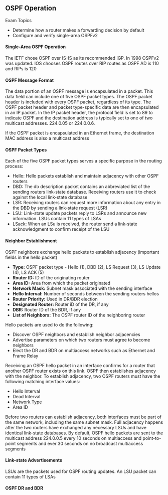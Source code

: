 ## OSPF Operation

Exam Topics
- Determine how a router makes a forwarding decision by default
- Configure and verify single-area OSPFv2

#### Single-Area OSPF Operation 

The IETF chose OSPF over IS-IS as its recommended IGP. In 1998 OSPFv2 was updated. IOS chooses OSPF routes over RIP routes as OSPF AD is 110 and RIPs is 120

#### OSPF Message Format

The data portion of an OSPF message is encapsulated in a packet. This data field can include one of five OSPF packet types. 
The OSPF packet header is included with every OSPF packet, regardless of its type. The OSPF packet header and packet type-specific data are then encapsulated in an IP packet. In the IP packet header, the protocol field is set to 89 to indicate OSPF and the destination address is typically set to one of two multicast addresses. 224.0.05 or 224.0.0.6. 

If the OSPF packet is encapsulated in an Ethernet frame, the destination MAC address is also a multicast address

#### OSPF Packet Types

Each of the five OSPF packet types serves a specific purpose in the routing process:

* Hello: Hello packets establish and maintain adjacency with other OSPF routers
* DBD: The db description packet contains an abbreviated list of the sending routers link-state database. Receiving routers use it to check against the local link-state database
* LSR: Receiving routers can request more information about any entry in the DBD by sending a link-state request (LSR)
* LSU: Link-state update packets reply to LSRs and announce new information. LSUs contain 11 types of LSAs
* LSack: When an LSu is received, the router send a link-state acknowledgment to confirm receipt of the LSU 

#### Neighbor Establishment

OSPF neighbors exchange hello packets to establish adjacency
(important fields in the hello packet)

* **Type:** OSPF packet type - Hello (1), DBD (2), LS Request (3), LS Update (4), LS ACK (5)
* **Router ID:** ID of the originating router 
* **Area ID:** Area from which the packet originated
* **Network Mask:** Subnet mask associated with the sending interface
* **Hello Interval:** Number of seconds between the sending routers hellos
* **Router Priority:** Used in DR/BDR election
* **Designated Router:** Router iD of the DR, if any 
* **DBR:** Router ID of the BDR, if any 
* **List of Neighbors:** The OSPF router ID of the neighboring router 

Hello packets are used to do the following:

- Discover OSPF neighbors and establish neighbor adjacencies
- Advertise parameters on which two routers must agree to become neighbors 
- Elect the DR and BDR on multiaccess networks such as Ethernet and Frame Relay

Receiving an OSPF hello packet in an interface confirms for a router that another OSPF router exists on this link. OSPF then establishes adjacency with the neighbor. To establish adjacency, two OSPF routers must have the following matching interface values:

* Hello Interval
* Dead Interval
* Network Type 
* Area ID 

Before two routers can establish adjacency, both interfaces must be part of the same network, including the same subnet mask. Full adjacency happens after the two routers have exchanged any necessary LSUs and have identical link-state databases. By default, OSPF hello packets are sent to the multicast address 224.0.0.5 every 10 seconds on multiaccess and point-to-point segments and ever 30 seconds on no broadcast multiaccess segments

#### Link-state Advertisements

LSUs are the packets used for OSPF routing updates. An LSU packet can contain 11 types of LSAs

#### OSPF DR and BDR 


